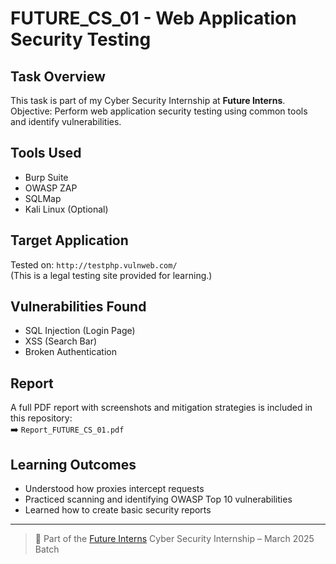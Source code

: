 # FUTURE_CS_01 - Web Application Security Testing

##  Task Overview
This task is part of my Cyber Security Internship at **Future Interns**.  
Objective: Perform web application security testing using common tools and identify vulnerabilities.

##  Tools Used
- Burp Suite
- OWASP ZAP
- SQLMap
- Kali Linux (Optional)

## Target Application
Tested on: `http://testphp.vulnweb.com/`  
(This is a legal testing site provided for learning.)

##  Vulnerabilities Found
- SQL Injection (Login Page)
- XSS (Search Bar)
- Broken Authentication

##  Report
A full PDF report with screenshots and mitigation strategies is included in this repository:  
➡️ `Report_FUTURE_CS_01.pdf`

##  Learning Outcomes
- Understood how proxies intercept requests
- Practiced scanning and identifying OWASP Top 10 vulnerabilities
- Learned how to create basic security reports

---

> 🔗 Part of the [Future Interns](https://futureinterns.com) Cyber Security Internship – March 2025 Batch

